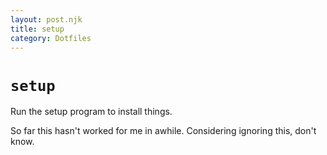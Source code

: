 ```yaml
---
layout: post.njk
title: setup
category: Dotfiles
---
```


# `setup`

Run the setup program to install things.

So far this hasn't worked for me in awhile. Considering ignoring this, don't know.
